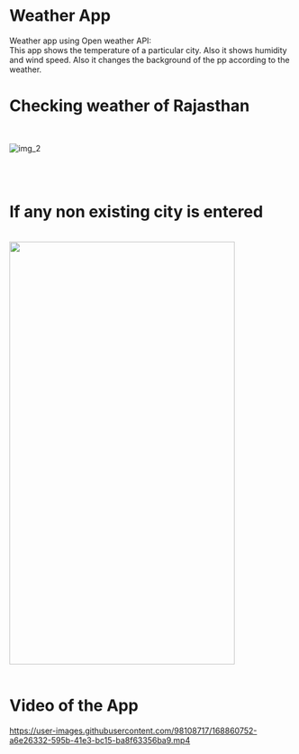 # Weather App 
Weather app using Open weather API:
<br>
This app shows the temperature of a particular city. Also it shows humidity and wind speed. Also it changes the background of the pp according to the weather.
<br>
# Checking weather of Rajasthan
<br>

![img_2](https://user-images.githubusercontent.com/98108717/168860740-84bcc88b-7790-4603-849e-f67fbab4f9a8.jpeg)

<br><br>
# If any non existing city is entered

<br>

<!-- ![img_1](https://user-images.githubusercontent.com/98108717/168860746-ffa72f7d-198b-4f8e-b55a-7c64a4dd1638.jpeg) -->
<img src="https://user-images.githubusercontent.com/98108717/168860746-ffa72f7d-198b-4f8e-b55a-7c64a4dd1638.jpeg" width=400 height=750>

<br>
<br>

# Video of the App

https://user-images.githubusercontent.com/98108717/168860752-a6e26332-595b-41e3-bc15-ba8f63356ba9.mp4
